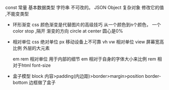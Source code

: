 const 常量
基本数据类型 字符串 不可改的。 
JSON Object 复杂对象 修改它的值 ,不能变类型

- 环形渐变
  css 颜色渐变是代替图片的高级技巧
  从一个颜色到n个颜色， 一个color stop ,隔开
  渐变的方向 circle at center 圆心是0% 

- 相对单位
  css 绝对单位  px 移动设备上不可靠 
  vh vw  相对单位  view 屏幕宽高比例  外层的大元素 

  em rem 相对单位 用于内部的细节 
  em 相对于自身的字体大小来比例
  rem 相对于html font-size 

- 盒子模型
  block  内容>padding(内边距)>border>margin>position
  border-bottom 边框做了盒子  
